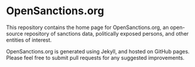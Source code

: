 # OpenSanctions.org

This repository contains the home page for OpenSanctions.org, an open-source
repository of sanctions data, politically exposed persons, and other entities
of interest.

OpenSanctions.org is generated using Jekyll, and hosted on GitHub pages. Please
feel free to submit pull requests for any suggested improvements.
